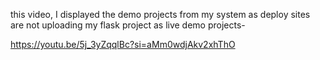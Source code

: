 this video, I displayed the demo projects from my system as deploy sites are not uploading my flask project as live demo projects-

https://youtu.be/5j_3yZqqlBc?si=aMm0wdjAkv2xhThO
